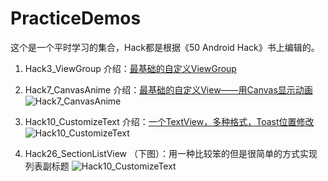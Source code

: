 # PracticeDemos
这个是一个平时学习的集合，Hack都是根据《50 Android Hack》书上编辑的。

1. Hack3_ViewGroup 介绍：[最基础的自定义ViewGroup](http://www.jianshu.com/p/d099d48cf843)

2. Hack7_CanvasAnime 介绍：[最基础的自定义View——用Canvas显示动画](http://www.jianshu.com/p/4915e1a8734a)
![Hack7_CanvasAnime](https://github.com/Wing-Li/PracticeDemos/blob/master/Hack7_CanvasAnime/gif/canvasanime.gif)

3. Hack10_CustomizeText 介绍：[一个TextView，多种格式，Toast位置修改](http://www.jianshu.com/p/3a6a3d2fb340)
![Hack10_CustomizeText](https://github.com/Wing-Li/PracticeDemos/blob/master/Hack10_CustomizeText/art.png)

4. Hack26_SectionListView （下图）：用一种比较笨的但是很简单的方式实现列表副标题
![Hack10_CustomizeText](https://github.com/Wing-Li/PracticeDemos/blob/master/Hack26_SectionListView/SectionList.gif)
